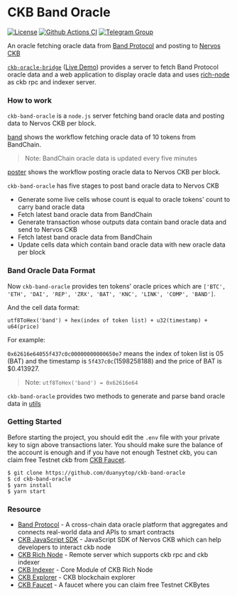 # CKB Band Oracle

[![License](https://img.shields.io/badge/license-MIT-green)](https://github.com/duanyytop/ckb-band-oracle/blob/master/LICENSE)
[![Github Actions CI](https://github.com/duanyytop/ckb-band-oracle/workflows/CI/badge.svg?branch=master)](https://github.com/duanyytop/ckb-band-oracle/actions)
[![Telegram Group](https://cdn.rawgit.com/Patrolavia/telegram-badge/8fe3382b/chat.svg)](https://t.me/nervos_ckb_dev)

An oracle fetching oracle data from [Band Protocol](https://bandprotocol.com/) and posting to [Nervos CKB](https://nervos.org)

[`ckb-oracle-bridge`](https://github.com/duanyytop/ckb-oracle-bridge) ([Live Demo](https://oracle-bridge.ckbapp.dev/)) provides a server to fetch Band Protocol oracle data and a web application to display oracle data and uses [rich-node](https://github.com/ququzone/ckb-rich-node) as ckb rpc and indexer server.

### How to work

`ckb-band-oracle` is a `node.js` server fetching band oracle data and posting data to Nervos CKB per block.

[band](https://github.com/duanyytop/ckb-band-oracle/blob/master/src/poster/band.js) shows the workflow fetching oracle data of 10 tokens from BandChain.

> Note: BandChain oracle data is updated every five minutes

[poster](https://github.com/duanyytop/ckb-band-oracle/blob/master/src/poster/poster.js) shows the workflow posting oracle data to Nervos CKB per block.

`ckb-band-oracle` has five stages to post band oracle data to Nervos CKB

- Generate some live cells whose count is equal to oracle tokens' count to carry band oracle data
- Fetch latest band oracle data from BandChain
- Generate transaction whose outputs data contain band oracle data and send to Nervos CKB
- Fetch latest band oracle data from BandChain
- Update cells data which contain band oracle data with new oracle data per block

### Band Oracle Data Format

Now `ckb-band-oracle` provides ten tokens' oracle prices which are `['BTC', 'ETH', 'DAI', 'REP', 'ZRX', 'BAT', 'KNC', 'LINK', 'COMP', 'BAND']`.

And the cell data format:

`utf8ToHex('band') + hex(index of token list) + u32(timestamp) + u64(price)`

For example:

`0x62616e64055f437c0c00000000000650e7` means the index of token list is 05 (BAT) and the timestamp is `5f437c0c`(1598258188) and the price of BAT is \$0.413927.

> Note: `utf8ToHex('band') = 0x62616e64`

`ckb-band-oracle` provides two methods to generate and parse band oracle data in [utils](https://github.com/duanyytop/ckb-band-oracle/blob/master/src/utils/utils.js)

### Getting Started

Before starting the project, you should edit the `.env` file with your private key to sign above transactions later.
You should make sure the balance of the account is enough and if you have not enough Testnet ckb, you can claim free Testnet ckb from [CKB Faucet](https://faucet.nervos.org).

```shell
$ git clone https://github.com/duanyytop/ckb-band-oracle
$ cd ckb-band-oracle
$ yarn install
$ yarn start
```

### Resource

- [Band Protocol](https://bandprotocol.com/) - A cross-chain data oracle platform that aggregates and connects real-world data and APIs to smart contracts
- [CKB JavaScript SDK](https://github.com/nervosnetwork/ckb-sdk-js) - JavaScript SDK of Nervos CKB which can help developers to interact ckb node
- [CKB Rich Node](https://github.com/ququzone/ckb-rich-node) - Remote server which supports ckb rpc and ckb indexer
- [CKB Indexer](https://github.com/nervosnetwork/ckb-indexer) - Core Module of CKB Rich Node
- [CKB Explorer](https://explorer.nervos.org) - CKB blockchain explorer
- [CKB Faucet](https://faucet.nervos.org) - A faucet where you can claim free Testnet CKBytes
